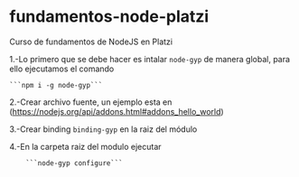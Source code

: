 # fundamentos-node-platzi
Curso de fundamentos de NodeJS en Platzi

1.-Lo primero que se debe hacer es intalar `node-gyp` de manera global, para ello ejecutamos el comando 

    ```npm i -g node-gyp```


2.-Crear archivo fuente, un ejemplo esta en (https://nodejs.org/api/addons.html#addons_hello_world)


3.-Crear binding `binding-gyp` en la raiz del módulo


4.-En la carpeta raiz del modulo ejecutar

        ```node-gyp configure```